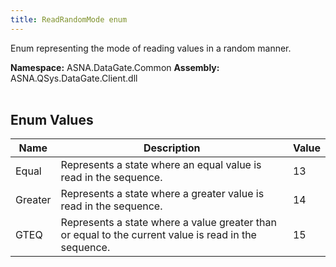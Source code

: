 ```yaml
---
title: ReadRandomMode enum
---
```


Enum representing the mode of reading values in a random manner.

**Namespace:** ASNA.DataGate.Common
**Assembly:** ASNA.QSys.DataGate.Client.dll
<br>
<br>

## Enum Values

| Name | Description | Value
| --- | --- | --- 
| Equal | Represents a state where an equal value is read in the sequence. | 13 |
| Greater | Represents a state where a greater value is read in the sequence. | 14 |
| GTEQ | Represents a state where a value greater than or equal to the current value is read in the sequence. | 15 |
